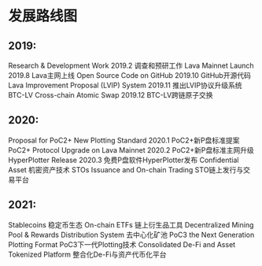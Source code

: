 # 发展路线图

## 2019:
Research & Development Work 2019.2 调查和预研工作
Lava Mainnet Launch 2019.8 Lava主网上线
Open Source Code on GitHub 2019.10 GitHub开源代码
Lava Improvement Proposal (LVIP) System 2019.11 推出LVIP协议升级系统
BTC-LV Cross-chain Atomic Swap 2019.12 BTC-LV跨链原子交换

## 2020:
Proposal for PoC2+ New Plotting Standard 2020.1  PoC2+新P盘标准提案
PoC2+ Protocol Upgrade on Lava Mainnet 2020.2  PoC2+新P盘标准主网升级
HyperPlotter Release 2020.3  免费P盘软件HyperPlotter发布
Confidential Asset 机密资产技术
STOs Issuance and On-chain Trading  STO链上发行与交易平台

## 2021:
Stablecoins 稳定币生态
On-chain ETFs 链上衍生品工具
Decentralized Mining Pool & Rewards Distribution System 去中心化矿池
PoC3 the Next Generation Plotting Format  PoC3下一代Plotting技术
Consolidated De-Fi and Asset Tokenized Platform 整合化De-Fi与资产代币化平台
